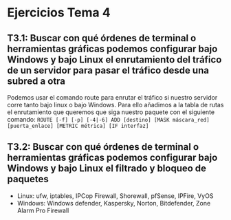 # Ejercicios Tema 4

## T3.1: Buscar con qué órdenes de terminal o herramientas gráficas podemos configurar bajo Windows y bajo Linux el enrutamiento del tráfico de un servidor para pasar el tráfico desde una subred a otra

Podemos usar el comando route para enrutar el tráfico si nuestro servidor corre tanto bajo linux o bajo Windows. Para ello añadimos a la tabla de rutas el enrutamiento que queremos que siga nuestro paquete con el siguiente comando:
`ROUTE [-f] [-p] [-4|-6] ADD [destino] [MASK máscara_red] [puerta_enlace]
      [METRIC métrica] [IF interfaz]`

## T3.2: Buscar con qué órdenes de terminal o herramientas gráficas podemos configurar bajo Windows y bajo Linux el filtrado y bloqueo de paquetes

- Linux: ufw, iptables, IPCop Firewall, Shorewall, pfSense, IPFire, VyOS
- Windows: Windows defender, Kaspersky, Norton, Bitdefender, Zone Alarm Pro Firewall